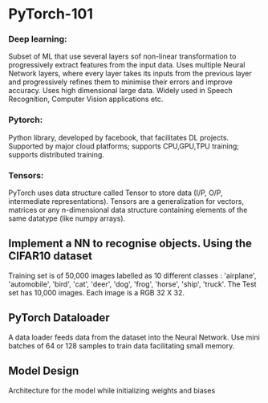 # PyTorch-101

### Deep learning: 

Subset of ML that use several layers sof non-linear transformation to progressively extract features from the input data. Uses multiple Neural Network layers, where every layer takes its inputs from the previous layer and progressively refines them to minimise their errors and improve accuracy. Uses high dimensional large data. Widely used in Speech Recognition, Computer Vision applications etc.

### Pytorch: 

Python library, developed by facebook, that facilitates DL projects. Supported by major cloud platforms; supports CPU,GPU,TPU training; supports distributed training.

### Tensors:

PyTorch uses data structure called Tensor to store data (I/P, O/P, intermediate representations). Tensors are a generalization for vectors, matrices or any n-dimensional data structure containing elements of the same datatype (like numpy arrays).

## Implement a NN to recognise objects. Using the CIFAR10 dataset
Training set is of 50,000 images labelled as 10 different classes : 'airplane', 'automobile', 'bird', 'cat', 'deer', 'dog', 'frog', 'horse', 'ship', 'truck'. The Test set has 10,000 images. Each image is a RGB 32 X 32.

## PyTorch Dataloader
A data loader feeds data from the dataset into the Neural Network. Use mini batches of 64 or 128 samples to train data facilitating small memory.

## Model Design
Architecture for the model while initializing weights and biases






